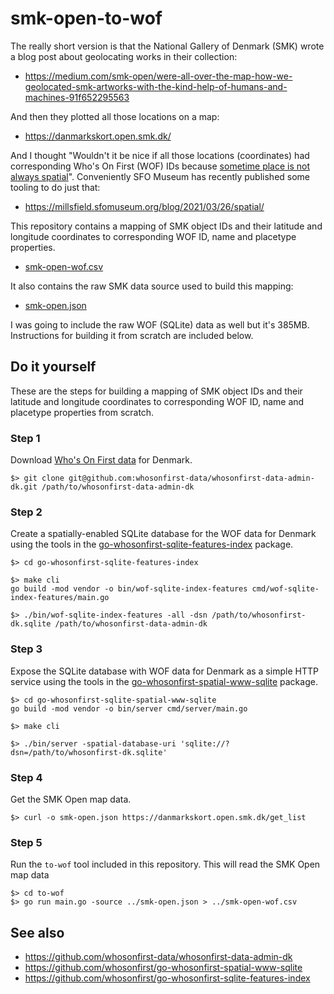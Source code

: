 # smk-open-to-wof

The really short version is that the National Gallery of Denmark (SMK) wrote a blog post about geolocating works in their collection:

* https://medium.com/smk-open/were-all-over-the-map-how-we-geolocated-smk-artworks-with-the-kind-help-of-humans-and-machines-91f652295563

And then they plotted all those locations on a map:

* https://danmarkskort.open.smk.dk/

And I thought "Wouldn't it be nice if all those locations (coordinates) had corresponding Who's On First (WOF) IDs because [sometime place is not always spatial](https://whosonfirst.org/what)". Conveniently SFO Museum has recently published some tooling to do just that:

* https://millsfield.sfomuseum.org/blog/2021/03/26/spatial/

This repository contains a mapping of SMK object IDs and their latitude and longitude coordinates to corresponding WOF ID, name and placetype properties.

* [smk-open-wof.csv](smk-open-wof.csv)

It also contains the raw SMK data source used to build this mapping:

* [smk-open.json](smk-open.json)

I was going to include the raw WOF (SQLite) data as well but it's 385MB. Instructions for building it from scratch are included below.

## Do it yourself

These are the steps for building a mapping of SMK object IDs and their latitude and longitude coordinates to corresponding WOF ID, name and placetype properties from scratch.

### Step 1

Download [Who's On First data](https://github.com/whosonfirst-data/whosonfirst-data-admin-dk) for Denmark.

```
$> git clone git@github.com:whosonfirst-data/whosonfirst-data-admin-dk.git /path/to/whosonfirst-data-admin-dk
```

### Step 2

Create a spatially-enabled SQLite database for the WOF data for Denmark using the tools in the [go-whosonfirst-sqlite-features-index](https://github.com/whosonfirst/go-whosonfirst-sqlite-features-index) package.

```
$> cd go-whosonfirst-sqlite-features-index

$> make cli
go build -mod vendor -o bin/wof-sqlite-index-features cmd/wof-sqlite-index-features/main.go

$> ./bin/wof-sqlite-index-features -all -dsn /path/to/whosonfirst-dk.sqlite /path/to/whosonfirst-data-admin-dk
```

### Step 3

Expose the SQLite database with WOF data for Denmark as a simple HTTP service using the tools in the [go-whosonfirst-spatial-www-sqlite](https://github.com/whosonfirst/go-whosonfirst-spatial-www-sqlite) package.

```
$> cd go-whosonfirst-sqlite-spatial-www-sqlite
go build -mod vendor -o bin/server cmd/server/main.go

$> make cli

$> ./bin/server -spatial-database-uri 'sqlite://?dsn=/path/to/whosonfirst-dk.sqlite'
```

### Step 4

Get the SMK Open map data.

```
$> curl -o smk-open.json https://danmarkskort.open.smk.dk/get_list
```

### Step 5

Run the `to-wof` tool included in this repository. This will read the SMK Open map data

```
$> cd to-wof
$> go run main.go -source ../smk-open.json > ../smk-open-wof.csv
```

## See also

* https://github.com/whosonfirst-data/whosonfirst-data-admin-dk
* https://github.com/whosonfirst/go-whosonfirst-spatial-www-sqlite
* https://github.com/whosonfirst/go-whosonfirst-sqlite-features-index